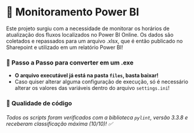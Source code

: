 # 🔭 Monitoramento Power BI

Este projeto surgiu com a necessidade de monitorar os horários de atualização dos fluxos localizados no Power BI Online.
Os dados são coletados e repassados para um arquivo .xlsx, que é então publicado no Sharepoint e utilizado em um relatório Power BI!

### 👣 Passo a Passo para converter em um .exe

- **O arquivo executável já está na pasta `files`, basta baixar!**
- Caso quiser alterar alguma configuração de execução, só é necessário alterar os valores das variáveis dentro do arquivo `settings.ini`!

### 📝 Qualidade de código

###### _Todos os scripts foram verificados com a biblioteca `pylint`, versão 3.3.8 e receberam classificação máxima (10/10)!_ ✅